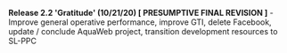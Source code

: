 <b>Release 2.2 'Gratitude' (10/21/20) [ PRESUMPTIVE FINAL REVISION ]</b> - Improve general operative performance, improve GTI, delete Facebook, update / conclude AquaWeb project, transition development resources to SL-PPC
